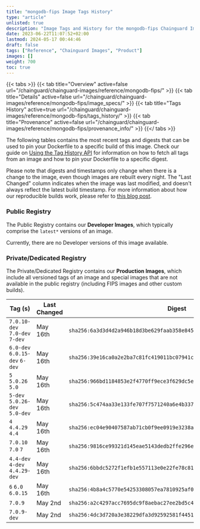```yaml
---
title: "mongodb-fips Image Tags History"
type: "article"
unlisted: true
description: "Image Tags and History for the mongodb-fips Chainguard Image"
date: 2023-06-22T11:07:52+02:00
lastmod: 2024-05-17 00:44:46
draft: false
tags: ["Reference", "Chainguard Images", "Product"]
images: []
weight: 700
toc: true
---
```


{{< tabs >}}
{{< tab title="Overview" active=false url="/chainguard/chainguard-images/reference/mongodb-fips/" >}}
{{< tab title="Details" active=false url="/chainguard/chainguard-images/reference/mongodb-fips/image_specs/" >}}
{{< tab title="Tags History" active=true url="/chainguard/chainguard-images/reference/mongodb-fips/tags_history/" >}}
{{< tab title="Provenance" active=false url="/chainguard/chainguard-images/reference/mongodb-fips/provenance_info/" >}}
{{</ tabs >}}

The following tables contains the most recent tags and digests that can be used to pin your Dockerfile to a specific build of this image. Check our guide on [Using the Tag History API](/chainguard/chainguard-images/using-the-tag-history-api/) for information on how to fetch all tags from an image and how to pin your Dockerfile to a specific digest.

Please note that digests and timestamps only change when there is a change to the image, even though images are rebuilt every night. The "Last Changed" column indicates when the image was last modified, and doesn't always reflect the latest build timestamp. For more information about how our reproducible builds work, please refer to [this blog post](https://www.chainguard.dev/unchained/reproducing-chainguards-reproducible-image-builds).

### Public Registry
The Public Registry contains our **Developer Images**, which typically comprise the `latest*` versions of an image.

Currently, there are no Developer versions of this image available.

### Private/Dedicated Registry
The Private/Dedicated Registry contains our **Production Images**, which include all versioned tags of an image and special images that are not available in the public registry (including FIPS images and other custom builds).

| Tag (s)                         | Last Changed | Digest                                                                    |
|---------------------------------|--------------|---------------------------------------------------------------------------|
|  `7.0.10-dev` `7.0-dev` `7-dev` | May 16th     | `sha256:6a3d3d4d2a946b18d3be629faab358e84585063631b9e56f3d803baac9e7072c` |
|  `6.0-dev` `6.0.15-dev` `6-dev` | May 16th     | `sha256:39e16ca0a2e2ba7c81fc419011bc07941c8e03a4294f6c8bb3f42ffc46fc75af` |
|  `5` `5.0.26` `5.0`             | May 16th     | `sha256:966bd1184853e2f4770ff9ece3f629dc5e1424a05a5437c9ec315d335e59e4b6` |
|  `5-dev` `5.0.26-dev` `5.0-dev` | May 16th     | `sha256:5c474aa33e133fe707f7571240a6e4b33751900284a26570ecc360785a636825` |
|  `4` `4.4.29` `4.4`             | May 16th     | `sha256:ec04e90407587ab71cb0f9ee0919e3238a1db28c85001c12c8576ead8382ca03` |
|  `7.0.10` `7.0` `7`             | May 16th     | `sha256:9816ce99321d145eae5143dedb2ffe296ec307f3e293b9fd4b08d4fcfce98650` |
|  `4.4-dev` `4-dev` `4.4.29-dev` | May 16th     | `sha256:6bbdc5272f1efb1e557113e0e22fe78c8191c9497fefbc69ed45dd149f5ff425` |
|  `6` `6.0` `6.0.15`             | May 16th     | `sha256:4b8a4c5770e54253308057ea7810925af04c096a90907bff69fa07c947e57f66` |
|  `7.0.9`                        | May 2nd      | `sha256:a2c4297acc7695dc9f8aebac27ee2bd5c4c506cd0239a4efa611aa27b5172f1e` |
|  `7.0.9-dev`                    | May 2nd      | `sha256:4dc3d720a3e38229dfa3d92592581f4451ff3132d9d23b5b6a98d12874f23772` |

